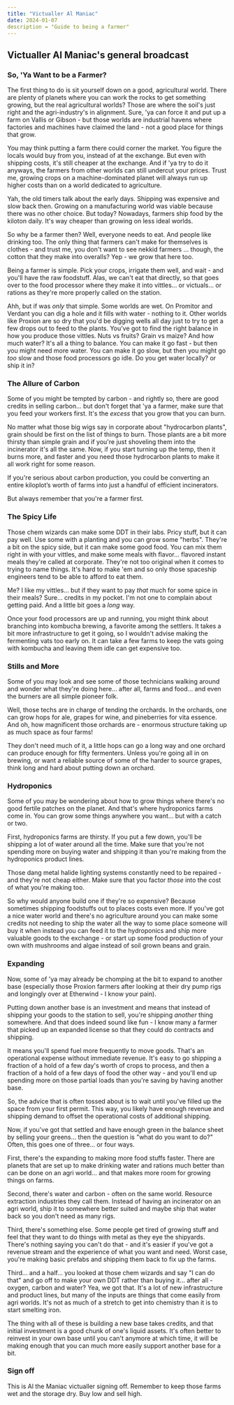 ```yaml
---
title: "Victualler Al Maniac"
date: 2024-01-07
description = "Guide to being a farmer"
---
```


## Victualler Al Maniac's general broadcast

### So, 'Ya Want to be a Farmer?

The first thing to do is sit yourself down on a good, agricultural world.
There are plenty of planets where you can work the rocks to get something growing,
but the real agricultural worlds? Those are where the soil's just right and the
agri-industry's in alignment.  Sure, 'ya can force it and put up a farm on Vallis or
Gibson - but those worlds are industrial havens where factories and machines have
claimed the land - not a good place for things that grow.

You may think putting a farm there could corner the market. You figure the locals
would buy from you, instead of at the exchange. But even with shipping costs, it's
still cheaper at the exchange. And if 'ya try to do it anyways, the farmers from
other worlds can still undercut your prices.  Trust me, growing crops on a
machine-dominated planet will always run up higher costs than on a world dedicated
to agriculture.

Yah, the old timers talk about the early days. Shipping was expensive and slow back
then. Growing on a manufacturing world was viable because there was no other choice.
But today? Nowadays, farmers ship food by the kiloton daily. It's way cheaper than
growing on less ideal worlds.

So why be a farmer then?  Well, everyone needs to eat.  And people like drinking too.
The only thing that farmers can't make for themselves is clothes - and trust me, you
don't want to see nekkid farmers ... though, the cotton that they make into overalls?
Yep - we grow that here too.

Being a farmer is simple.  Pick your crops, irrigate them well, and wait - and you'll
have the raw foodstuff.  Alas, we can't eat that directly, so that goes over to the
food processor where they make it into vittles... or victuals... or rations as they're
more properly called on the station.

Ahh, but if was *only* that simple.  Some worlds are wet. On Promitor and Verdant you
can dig a hole and it fills with water - nothing to it.  Other worlds like Proxion
are so dry that you'd be digging wells all day just to try to get a few drops out
to feed to the plants.  You’ve got to find the right balance in how you
produce those vittles. Nuts vs fruits?  Grain vs maize?  And how much water?  It's all
a thing to balance. You can make it go fast - but then you might need more water.
You can make it go slow, but then you might go *too* slow and those food processors
go idle.  Do you get water locally? or ship it in?

### The Allure of Carbon

Some of you might be tempted by carbon - and rightly so, there are good credits
in selling carbon... but don't forget that 'ya a farmer, make sure that you feed
your workers first.  It's the *excess* that you grow that you can burn.

No matter what those big wigs say in corporate about "hydrocarbon plants", grain
should be first on the list of things to burn.  Those plants are a bit more thirsty
than simple grain and if you're just shoveling them into the incinerator it's all
the same.  Now, if you start turning up the temp, then it burns more, and faster
and you need those hydrocarbon plants to make it all work right for some reason.

If you're serious about carbon production, you could be converting an entire kiloplot’s
worth of farms into just a handful of efficient incinerators.

But always remember that you're a farmer first.

### The Spicy Life

Those chem wizards can make some DDT in their labs.  Pricy stuff, but it can
pay well.  Use some with a planting and you can grow some "herbs".  They're a
bit on the spicy side, but it can make some good food.  You can mix them right
in with your vittles, and make some meals with flavor... flavored instant meals
they're called at corporate.  They're not too original when it comes to trying
to name things.  It's hard to make 'em and so only those spaceship engineers
tend to be able to afford to eat them.

Me?  I like my vittles... but if they want to pay *that* much for some spice
in their meals?  Sure... credits in my pocket.  I'm not one to complain about
getting paid.  And a little bit goes a *long* way.

Once your food processors are up and running, you might think about branching into
kombucha brewing, a favorite among the settlers.  It takes a bit more infrastructure
to get it going, so I wouldn't advise making the fermenting vats too early on.  It
can take a few farms to keep the vats going with kombucha and leaving them
idle can get expensive too.

### Stills and More

Some of you may look and see some of those technicians walking around and wonder
what they're doing here... after all, farms and food... and even the burners are
all simple pioneer folk.

Well, those techs are in charge of tending the orchards.  In the orchards, one
can grow hops for ale, grapes for wine, and pineberries for vita essence.  And
oh, how magnificent those orchards are - enormous structure taking up as much
space as four farms!

They don't need much of it, a little hops can go a long way and one orchard can
produce enough for fifty fermenters.  Unless you're going all in on brewing,
or want a reliable source of some of the harder to source grapes, think long and
hard about putting down an orchard.

### Hydroponics

Some of you may be wondering about how to grow things where there's no good
fertile patches on the planet.  And that's where hydroponics farms come in.
You can grow some things anywhere you want... but with a catch or two.

First, hydroponics farms are thirsty.  If you put a few down, you'll be shipping
a lot of water around all the time.  Make sure that you're not spending
more on buying water and shipping it than you're making from the hydroponics
product lines.

Those dang metal halide lighting systems constantly need to be repaired -
and they're not cheap either.  Make sure that you factor *those* into the
cost of what you're making too.

So why would anyone build one if they're so expensive?  Because sometimes
shipping foodstuffs out to places costs even more.  If you've got a nice
water world and there's no agriculture around you can make some credits
not needing to ship the water all the way to some place someone will buy
it when instead you can feed it to the hydroponics and ship more valuable
goods to the exchange - or start up some food production of your own
with mushrooms and algae instead of soil grown beans and grain.

### Expanding

Now, some of 'ya may already be chomping at the bit to expand to another base
(especially those Proxion farmers after looking at their dry pump rigs and
longingly over at Etherwind - I know your pain).

Putting down another base is an investment and means that instead of shipping
your goods to the station to sell, you're shipping *another* thing somewhere.
And that does indeed sound like fun - I know many a farmer that picked up
an expanded license so that they could do contracts and shipping.

It means you'll spend fuel more frequently to move goods. That's an operational
expense without immediate revenue. It's easy to go shipping a fraction of a hold
of a few day's worth of crops to process, and then a fraction of a hold of a few
days of food the other way - and you'll end up spending more on those partial
loads than you're saving by having another base.

So, the advice that is often tossed about is to wait until you've filled
up the space from your first permit.  This way, you likely have enough
revenue and shipping demand to offset the operational costs of additional
shipping.

Now, if you've got that settled and have enough green in the balance sheet
by selling your greens... then the question is "what do you want to do?"
Often, this goes one of three... or four ways.

First, there's the expanding to making more food stuffs faster.  There
are planets that are set up to make drinking water and rations much better
than can be done on an agri world... and that makes more room for growing
things on farms.

Second, there's water and carbon - often on the same world.  Resource
extraction industries they call them.  Instead of having an incinerator on
an agri world, ship it to somewhere better suited and maybe ship that water
back so you don't need as many rigs.

Third, there's something else.  Some people get tired of growing stuff
and feel that they want to do things with metal as they eye the shipyards.
There's nothing saying you can't do that - and it's easier if you've got
a revenue stream and the experience of what you want and need.  Worst
case, you're making basic prefabs and shipping them back to fix up the
farms.

Third... and a half... you looked at those chem wizards and say "I can
do that" and go off to make your own DDT rather than buying it... after
all -  oxygen, carbon and water? Yea, we got that.  It's a lot of new
infrastructure and product lines, but many of the inputs are things
that come easily from agri worlds.  It's not as much of a stretch to
get into chemistry than it is to start smelting iron.

The thing with all of these is building a new base takes credits, and
that initial investment is a good chunk of one's liquid assets.  It's
often better to reinvest in your own base until you can't anymore
at which time, it will be making enough that you can much more easily
support another base for a bit.

### Sign off

This is Al the Maniac victualler signing off.  Remember to keep those farms
wet and the storage dry.  Buy low and sell high.